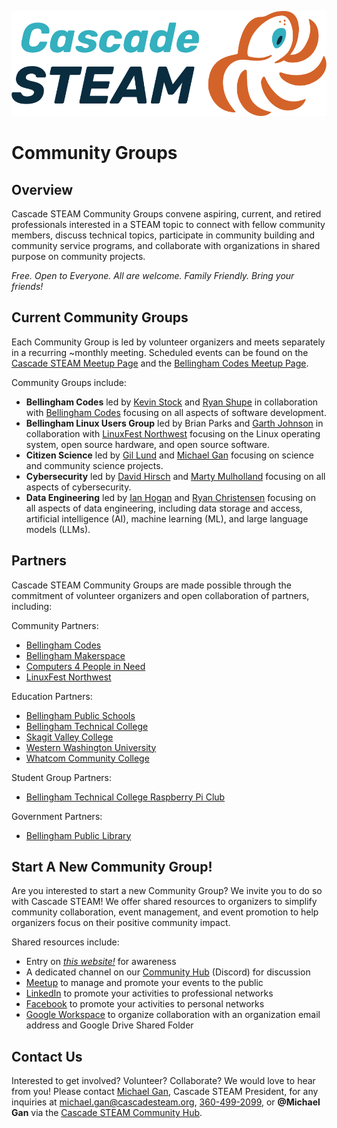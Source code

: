 <style>
  .header {
	display: none;
  }
  .footer {
	display: none;
  }
</style>

[![Cascade STEAM Logo](/assets/images/Cascade_STEAM_horizontal_logo_primary_1.png)](https://cascadesteam.org)

# Community Groups

## Overview
Cascade STEAM Community Groups convene aspiring, current, and retired professionals interested in a STEAM topic to connect with fellow community members, discuss technical topics, participate in community building and community service programs, and collaborate with organizations in shared purpose on community projects.

*Free. Open to Everyone. All are welcome. Family Friendly. Bring your friends!*

## Current Community Groups
Each Community Group is led by volunteer organizers and meets separately in a recurring ~monthly meeting. Scheduled events can be found on the [Cascade STEAM Meetup Page](https://meetup.com/cascadesteam) and the [Bellingham Codes Meetup Page](https://meetup.com/bellinghamcodes).

Community Groups include: 
- **Bellingham Codes** led by [Kevin Stock](mailto:kevin@toolhouse.com) and [Ryan Shupe](mailto:ryan.shupe@gmail.com) in collaboration with [Bellingham Codes](https://bellingham.codes) focusing on all aspects of software development.
- **Bellingham Linux Users Group** led by Brian Parks and [Garth Johnson](mailto:garth.johnson@cascadesteam.org) in collaboration with [LinuxFest Northwest](https://lfnw.org) focusing on the Linux operating system, open source hardware, and open source software.
- **Citizen Science** led by [Gil Lund](mailto:gil.lund@cascadesteam.org) and [Michael Gan](mailto:michael.gan@cascadesteam.org) focusing on science and community science projects.
- **Cybersecurity** led by [David Hirsch](mailto:david.hirsch@cascadesteam.org) and [Marty Mulholland](mailto:marty.mulholland@cascadesteam.org) focusing on all aspects of cybersecurity.
- **Data Engineering** led by [Ian Hogan](mailto:ian.hogan@cascadesteam.org) and [Ryan Christensen](mailto:ryan.christensen@cascadesteam.org) focusing on all aspects of data engineering, including data storage and access, artificial intelligence (AI), machine learning (ML), and large language models (LLMs).

## Partners
Cascade STEAM Community Groups are made possible through the commitment of volunteer organizers and open collaboration of partners, including:

Community Partners:
- [Bellingham Codes](https://bellingham.codes)
- [Bellingham Makerspace](https://bellinghammakerspace.org)
- [Computers 4 People in Need](https://c4pin.org)
- [LinuxFest Northwest](https://lfnw.org)

Education Partners:
- [Bellingham Public Schools](https://bellinghamschools.org)
- [Bellingham Technical College](https://btc.edu)
- [Skagit Valley College](https://skagit.edu)
- [Western Washington University](https://wwu.edu)
- [Whatcom Community College](https://whatcom.edu)

Student Group Partners:
- [Bellingham Technical College Raspberry Pi Club](https://www.raspberrypiclub.org)

Government Partners:
- [Bellingham Public Library](https://bellinghampubliclibrary.org)

## Start A New Community Group!
Are you interested to start a new Community Group? We invite you to do so with Cascade STEAM! We offer shared resources to organizers to simplify community collaboration, event management, and event promotion to help organizers focus on their positive community impact.

Shared resources include:
- Entry on *[this website!](https://cascadesteam.org)* for awareness
- A dedicated channel on our [Community Hub](http://hub.cascadesteam.org) (Discord) for discussion
- [Meetup](https://meetup.com/cascadesteam) to manage and promote your events to the public
- [LinkedIn](https://linkedin.com/company/cascadesteam) to promote your activities to professional networks
- [Facebook](https://facebook.com/cascadesteam) to promote your activities to personal networks
- [Google Workspace](https://workspace.google.com) to organize collaboration with an organization email address and Google Drive Shared Folder

## Contact Us
Interested to get involved? Volunteer? Collaborate? We would love to hear from you! Please contact [Michael Gan](https://www.linkedin.com/in/michaelbgan), Cascade STEAM President, for any inquiries at [michael.gan@cascadesteam.org](mailto:michael.gan@cascadesteam.org), [360-499-2099](tel:3604992099), or **@Michael Gan** via the [Cascade STEAM Community Hub](http://discord.cascadesteam.org).
